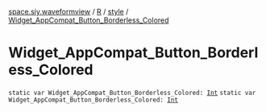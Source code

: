[space.siy.waveformview](../../index.md) / [R](../index.md) / [style](index.md) / [Widget_AppCompat_Button_Borderless_Colored](./-widget_-app-compat_-button_-borderless_-colored.md)

# Widget_AppCompat_Button_Borderless_Colored

`static var Widget_AppCompat_Button_Borderless_Colored: `[`Int`](https://kotlinlang.org/api/latest/jvm/stdlib/kotlin/-int/index.html)
`static var Widget_AppCompat_Button_Borderless_Colored: `[`Int`](https://kotlinlang.org/api/latest/jvm/stdlib/kotlin/-int/index.html)